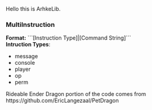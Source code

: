 Hello this is ArhkeLib.

<h3>MultiInstruction</h3>
<b>Format:</b> ```[Instruction Type]|[Command String]``` <br>
<b>Intruction Types</b>:
<ul>
<li>message</li>
<li>console</li>
<li>player</li>
<li>op</li>
<li>perm</li>

</ul>
Rideable Ender Dragon portion of the code comes from https://github.com/EricLangezaal/PetDragon 
